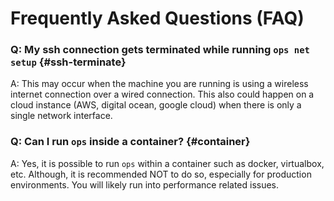 Frequently Asked Questions (FAQ)
================================

### Q: My ssh connection gets terminated while running `ops net setup` {#ssh-terminate}
A: This may occur when the machine you are running is using a wireless
internet connection over a wired connection. This also could happen on a cloud
instance (AWS, digital ocean, google cloud) when there is only a single
network interface.

### Q: Can I run `ops` inside a container? {#container}
A: Yes, it is possible to run `ops` within a container such as docker,
virtualbox, etc. Although, it is recommended NOT to do so, especially for
production environments. You will likely run into performance related issues.
